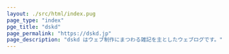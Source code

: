 ```yaml
---
layout: ./src/html/index.pug
page_type: "index"
pge_title: "dskd"
page_permalink: "https://dskd.jp"
page_description: "dskd はウェブ制作にまつわる雑記を主としたウェブログです。"
---
```

